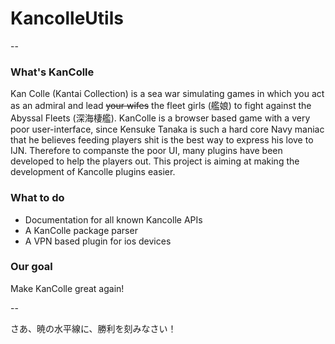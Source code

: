 # KancolleUtils

--

### What's KanColle

Kan Colle (Kantai Collection) is a sea war simulating games in which you act as an admiral and lead <del>your wifes</del> the fleet girls (艦娘) to fight against the Abyssal Fleets (深海棲艦). KanColle is a browser based game with a very poor user-interface, since Kensuke Tanaka is such a hard core Navy maniac that he believes feeding players shit is the best way to express his love to IJN. Therefore to companste the poor UI, many plugins have been developed to help the players out. This project is aiming at making the development of Kancolle plugins easier.

### What to do

* Documentation for all known Kancolle APIs
* A KanColle package parser
* A VPN based plugin for ios devices

### Our goal

Make KanColle great again!

--

さあ、暁の水平線に、勝利を刻みなさい！　 

